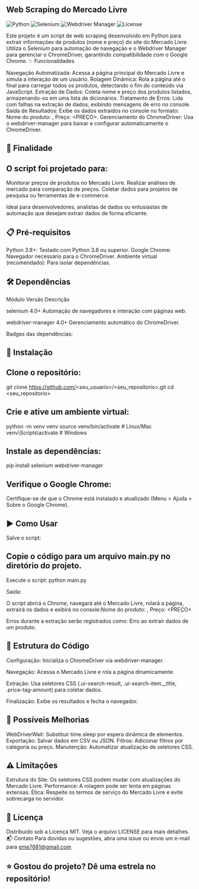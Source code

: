 ## Web Scraping do Mercado Livre

![Python](https://img.shields.io/badge/Python-3.8%2B-blue) ![Selenium](https://img.shields.io/badge/Selenium-4.0%2B-green) ![Webdriver Manager](https://img.shields.io/badge/Webdriver%20Manager-4.0%2B-orange) ![License](https://img.shields.io/badge/License-MIT-yellow)



Este projeto é um script de web scraping desenvolvido em Python para extrair informações de produtos (nome e preço) do site do Mercado Livre. Utiliza o Selenium para automação de navegação e o Webdriver Manager para gerenciar o ChromeDriver, garantindo compatibilidade com o Google Chrome.
✨ Funcionalidades

Navegação Automatizada: Acessa a página principal do Mercado Livre e simula a interação de um usuário.
Rolagem Dinâmica: Rola a página até o final para carregar todos os produtos, detectando o fim do conteúdo via JavaScript.
Extração de Dados: Coleta nome e preço dos produtos listados, armazenando-os em uma lista de dicionários.
Tratamento de Erros: Lida com falhas na extração de dados, exibindo mensagens de erro no console.
Saída de Resultados: Exibe os dados extraídos no console no formato: Nome do produto: <NOME>, Preço: <PREÇO>.
Gerenciamento do ChromeDriver: Usa o webdriver-manager para baixar e configurar automaticamente o ChromeDriver.

## 🎯 Finalidade
## O script foi projetado para:

Monitorar preços de produtos no Mercado Livre.
Realizar análises de mercado para comparação de preços.
Coletar dados para projetos de pesquisa ou ferramentas de e-commerce.

Ideal para desenvolvedores, analistas de dados ou entusiastas de automação que desejam extrair dados de forma eficiente.

## 📋 Pré-requisitos

Python 3.8+: Testado com Python 3.8 ou superior.
Google Chrome: Navegador necessário para o ChromeDriver.
Ambiente virtual (recomendado): Para isolar dependências.

## 🛠️ Dependências



Módulo
Versão
Descrição



selenium
4.0+
Automação de navegadores e interação com páginas web.


webdriver-manager
4.0+
Gerenciamento automático do ChromeDriver.


Badges das dependências:

## 🚀 Instalação

## Clone o repositório:
git clone https://github.com/<seu_usuario>/<seu_repositorio>.git
cd <seu_repositorio>


## Crie e ative um ambiente virtual:
python -m venv venv
source venv/bin/activate  # Linux/Mac
venv\Scripts\activate     # Windows


## Instale as dependências:
pip install selenium webdriver-manager


## Verifique o Google Chrome:

Certifique-se de que o Chrome está instalado e atualizado (Menu > Ajuda > Sobre o Google Chrome).



## ▶️ Como Usar

Salve o script:

## Copie o código para um arquivo main.py no diretório do projeto.


Execute o script:
python main.py


Saída:

O script abrirá o Chrome, navegará até o Mercado Livre, rolará a página, extrairá os dados e exibirá no console:Nome do produto: <NOME>, Preço: <PREÇO>


Erros durante a extração serão registrados como: Erro ao extrair dados de um produto.



## 🧠 Estrutura do Código

Configuração: Inicializa o ChromeDriver via webdriver-manager.

Navegação: Acessa o Mercado Livre e rola a página dinamicamente.

Extração: Usa seletores CSS (.ui-search-result, .ui-search-item__title, .price-tag-amount) para coletar dados.

Finalização: Exibe os resultados e fecha o navegador.

## 🔧 Possíveis Melhorias

WebDriverWait: Substituir time.sleep por espera dinâmica de elementos.
Exportação: Salvar dados em CSV ou JSON.
Filtros: Adicionar filtros por categoria ou preço.
Manutenção: Automatizar atualização de seletores CSS.

## ⚠️ Limitações

Estrutura do Site: Os seletores CSS podem mudar com atualizações do Mercado Livre.
Performance: A rolagem pode ser lenta em páginas extensas.
Ética: Respeite os termos de serviço do Mercado Livre e evite sobrecarga no servidor.

## 📜 Licença
Distribuído sob a Licença MIT. Veja o arquivo LICENSE para mais detalhes.
📬 Contato
Para dúvidas ou sugestões, abra uma issue ou envie um e-mail para eme7681@gmail.com

## ⭐ Gostou do projeto? Dê uma estrela no repositório!
